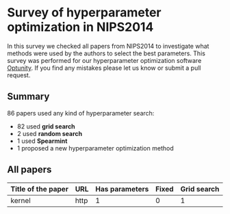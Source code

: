 # Survey of hyperparameter optimization in NIPS2014

In this survey we checked all papers from NIPS2014 to investigate what methods were used by the authors to select the best parameters. This survey was performed for our hyperparameter optimization software [Optunity](http://www.optunity.net).
If you find any mistakes please let us know or submit a pull request.

## Summary
86 papers used any kind of hyperparameter search:

* 82 used **grid search**
* 2 used **random search**
* 1 used **Spearmint**
* 1 proposed a new hyperparameter optimization method

## All papers

Title of the paper | URL | Has parameters | Fixed | Grid search
------------------ | --- | -------------- | ----- | -----------
kernel | http | 1 | 0 | 1

